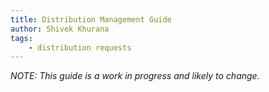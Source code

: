```yaml
---
title: Distribution Management Guide
author: Shivek Khurana
tags:
	- distribution requests
---
```


*NOTE: This guide is a work in progress and likely to change.*